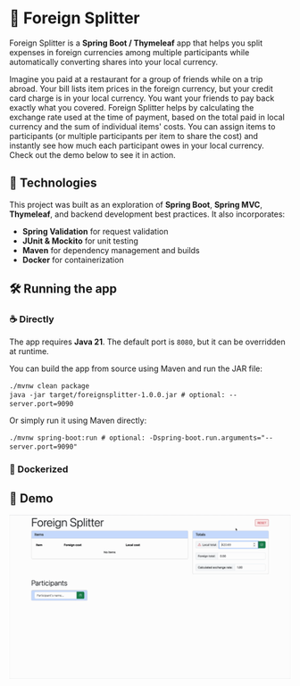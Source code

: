# 🧮 Foreign Splitter


Foreign Splitter is a **Spring Boot / Thymeleaf** app that helps you split expenses in foreign currencies among multiple
participants while automatically converting shares into your local currency.

Imagine you paid at a restaurant for a group of friends while on a trip abroad. Your bill lists item prices in the 
foreign currency, but your credit card charge is in your local currency. You want your friends to pay back exactly what 
you covered. Foreign Splitter helps by calculating the exchange rate used at the time of payment, based on the total 
paid in local currency and the sum of individual items' costs. You can assign items to participants (or multiple 
participants per item to share the cost) and instantly see how much each participant owes in your local currency.  
Check out the demo below to see it in action.

## 🚀 Technologies

This project was built as an exploration of **Spring Boot**, **Spring MVC**, **Thymeleaf**, and backend development best
practices. It also incorporates:

- **Spring Validation** for request validation  
- **JUnit & Mockito** for unit testing  
- **Maven** for dependency management and builds  
- **Docker** for containerization

## 🛠 Running the app

### ☕️ Directly

The app requires **Java 21**. The default port is `8080`, but it can be overridden at runtime.

You can build the app from source using Maven and run the JAR file:

```shell
./mvnw clean package
java -jar target/foreignsplitter-1.0.0.jar # optional: --server.port=9090
```

Or simply run it using Maven directly:

```shell
./mvnw spring-boot:run # optional: -Dspring-boot.run.arguments="--server.port=9090"
```

### 🐳 Dockerized

[//]: # (TODO: Add Docker instructions)

## 🎥 Demo

![Demo](assets/foreign-splitter-demo.gif)